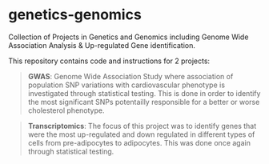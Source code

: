 # genetics-genomics
Collection of Projects in Genetics and Genomics including Genome Wide Association Analysis &amp; Up-regulated Gene identification.

This repository contains code and instructions for 2 projects:


> **GWAS**: Genome Wide Association Study where association of population SNP variations with cardiovascular phenotype is investigated through statistical testing. This is done in order to identify the most significant SNPs potentailly responsible for a better or worse cholesterol phenotype. 


> **Transcriptomics**: The focus of this project was to identify genes that were the most up-regulated and down regulated in different types of cells from pre-adipocytes to adipocytes. This was done once again through statistical testing. 